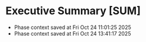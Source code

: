 # Executive Summary [SUM]
- Phase context saved at Fri Oct 24 11:01:25 2025
- Phase context saved at Fri Oct 24 13:41:17 2025
